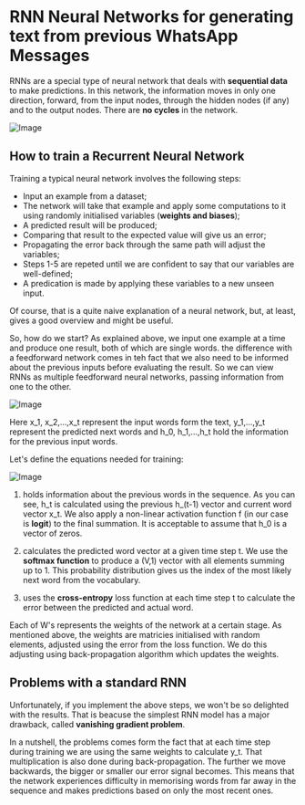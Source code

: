 # RNN Neural Networks for generating text from previous WhatsApp Messages


RNNs are a special type of neural network that deals with **sequential data** to make predictions.
In this network, the information moves in only one direction, forward, from the input nodes, through
the hidden nodes (if any) and to the output nodes.
There are **no cycles** in the network.

![Image](https://miro.medium.com/max/800/1*8wOnrZ2UHFItcTdDNSZnTQ.png)



## How to train a Recurrent Neural Network

Training a typical neural network involves the following steps:

* Input an example from a dataset;
* The network will take that example and apply some computations to it using randomly initialised variables (**weights and biases**);
* A predicted result will be produced;
* Comparing that result to the expected value will give us an error;
* Propagating the error back through the same path will adjust the variables;
* Steps 1-5 are repeted until we are confident to say that our variables are well-defined;
* A predication is made by applying these variables to a new unseen input.


Of course, that is a quite naive explanation of a neural network, but, at least, gives a good overview and might be useful.

So, how do we start? As explained above, we input one example at a time and produce one result, both of which are single words. the difference with a feedforward network comes in teh fact that we also need to be informed about the previous inputs before evaluating the result. So we can view RNNs as multiple feedforward neural networks, passing information from one to the other.

![Image](https://miro.medium.com/max/1400/1*4KwIUHWL3sTyguTahIxmJw.png)



Here x_1, x_2,...,x_t represent the input words form the text, y_1,...,y_t represent the predicted next words and h_0, h_1,...,h_t hold the information for the previous input words.


Let's define the equations needed for training:


![Image](https://miro.medium.com/max/1400/1*bJonSV6knypXR9StvEBYZw.png)


1) holds information about the previous words in the sequence. As you can see, h_t is calculated using the previous h_(t-1) vector and current word vector x_t. We also apply a non-linear activation function f (in our case is **logit**) to the final summation. It is acceptable to assume that h_0 is a vector of zeros.

2) calculates the predicted word vector at a given time step t. We use the **softmax function** to produce a (V,1) vector with all elements summing up to 1. This probability distribution gives us the index of the most likely next word from the vocabulary.

3) uses the **cross-entropy** loss function at each time step t to calculate the error between the predicted and actual word.

Each of W's represents the weights of the network at a certain stage. As mentioned above, the weights are matricies initialised with random elements, adjusted using the error from the loss function. We do this adjusting using back-propagation algorithm which updates the weights.


## Problems with a standard RNN

Unfortunately, if you implement the above steps, we won't be so delighted with the results. That is beacuse the simplest RNN model has a major drawback, called **vanishing gradient problem**.


In a nutshell, the problems comes form the fact that at each time step during training we are using the same weights to calculate y_t. That multiplication is also done during back-propagation. The further we move backwards, the bigger or smaller our error signal becomes. This means that the network experiences difficulty in memorising words from far away in the sequence and makes predictions based on only the most recent ones.


